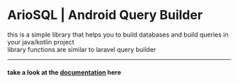 # ArioSQL | Android Query Builder
this is a simple library that helps you to build databases and build queries in your java/kotlin project \
library functions are similar to laravel query builder 

---
#### take a look at the [documentation](https://github.com/MerajV/AndroidQueryBuilder/wiki) here
